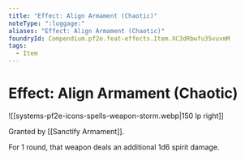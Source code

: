 ```yaml
---
title: "Effect: Align Armament (Chaotic)"
noteType: ":luggage:"
aliases: "Effect: Align Armament (Chaotic)"
foundryId: Compendium.pf2e.feat-effects.Item.XC3dRbwfu35vuvmM
tags:
  - Item
---
```


# Effect: Align Armament (Chaotic)
![[systems-pf2e-icons-spells-weapon-storm.webp|150 lp right]]

Granted by [[Sanctify Armament]].

For 1 round, that weapon deals an additional 1d6 spirit damage.

